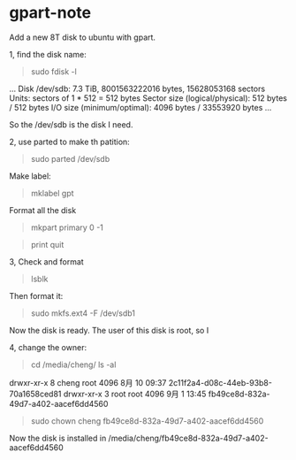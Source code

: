 # gpart-note
Add a new 8T disk to ubuntu with gpart.

1, find the disk name:

>sudo fdisk -l

...
Disk /dev/sdb: 7.3 TiB, 8001563222016 bytes, 15628053168 sectors
Units: sectors of 1 * 512 = 512 bytes
Sector size (logical/physical): 512 bytes / 512 bytes
I/O size (minimum/optimal): 4096 bytes / 33553920 bytes
...

So the /dev/sdb is the disk I need.

2, use parted to make th patition:

>sudo parted /dev/sdb

Make label:

>mklabel gpt

Format all the disk

>mkpart primary 0 -1

>print
>quit

3, Check and format

>lsblk 

Then format it:

>sudo mkfs.ext4 -F /dev/sdb1

Now the disk is ready. The user of this disk is root, so I

4, change the owner:

>cd /media/cheng/
>ls -al

drwxr-xr-x  8 cheng root 4096 8月  10 09:37 2c11f2a4-d08c-44eb-93b8-70a1658ced81
drwxr-xr-x  3 root  root 4096 9月   1 13:45 fb49ce8d-832a-49d7-a402-aacef6dd4560

>sudo chown cheng fb49ce8d-832a-49d7-a402-aacef6dd4560

Now the disk is installed in /media/cheng/fb49ce8d-832a-49d7-a402-aacef6dd4560

